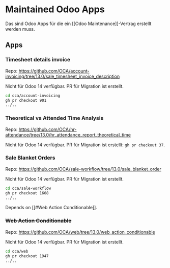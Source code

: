 # Maintained Odoo Apps

Das sind Odoo Apps für die ein [[Odoo Maintenance]]-Vertrag erstellt werden muss.

## Apps

### Timesheet details invoice

Repo: <https://github.com/OCA/account-invoicing/tree/13.0/sale_timesheet_invoice_description>

Nicht für Odoo 14 verfügbar. PR für Migration ist erstellt.

```bash
cd oca/account-invoicing
gh pr checkout 901
../..
```

### Theoretical vs Attended Time Analysis

Repo: <https://github.com/OCA/hr-attendance/tree/13.0/hr_attendance_report_theoretical_time>

Nicht für Odoo 14 verfügbar. PR für Migration ist erstellt: `gh pr checkout 37`.

### Sale Blanket Orders

Repo: <https://github.com/OCA/sale-workflow/tree/13.0/sale_blanket_order>

Nicht für Odoo 14 verfügbar. PR für Migration ist erstellt.

```bash
cd oca/sale-workflow
gh pr checkout 1608
../..
```

Depends on [[#Web Action Conditionable]].

### ~~Web Action Conditionable~~

Repo: <https://github.com/OCA/web/tree/13.0/web_action_conditionable>

Nicht für Odoo 14 verfügbar. PR für Migration ist erstellt.

```bash
cd oca/web
gh pr checkout 1947
../..
```
